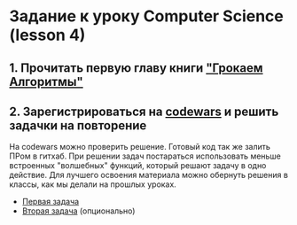 # Задание к уроку Computer Science (lesson 4) 

## 1. Прочитать первую главу книги ["Грокаем Алгоритмы"](https://fliphtml5.com/mynym/cgao/%D0%93%D1%80%D0%BE%D0%BA%D0%B0%D0%B5%D0%BC_%D0%B0%D0%BB%D0%B3%D0%BE%D1%80%D0%B8%D1%82%D0%BC%D1%8B_%28_PDFDrive_%29/)

## 2. Зарегистрироваться на [codewars](https://www.codewars.com/) и решить задачки на повторение

На codewars можно проверить решение. Готовый код так же залить ПРом в гитхаб. При решении задач постараться использовать меньше встроенных "волшебных" функций, который решают задачу в одно действие. Для лучшего освоения материала можно обернуть решения в классы, как мы делали на прошлых уроках.

* [Первая задача](https://www.codewars.com/kata/563e320cee5dddcf77000158/train/ruby)
* [Вторая задача](https://www.codewars.com/kata/5a1ebc2480171f29cf0000e5/train/ruby) (опционально)
